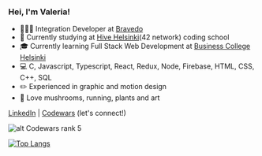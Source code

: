 
### Hei, I'm Valeria!

- 👩🏻‍💻 Integration Developer at [Bravedo](https://www.bravedo.fi/companies)
- 🐝 Currently studying at [Hive Helsinki](https://www.hive.fi/en/)(42 network) coding school
- 🎓 Currently learning Full Stack Web Development at [Business College Helsinki](https://github.com/HelsinkiBusinessCollege)
- 💻 C, Javascript, Typescript, React, Redux, Node, Firebase, HTML, CSS, C++, SQL
- ✏️ Experienced in graphic and motion design
- 🍄 Love mushrooms, running, plants and art

[LinkedIn](https://www.linkedin.com/in/valeria-vagapova) | [Codewars](https://www.codewars.com/users/pixelsnow)  (let's connect!)

![alt Codewars rank 5](https://www.codewars.com/users/pixelsnow/badges/small)

[![Top Langs](https://github-readme-stats.vercel.app/api/top-langs/?username=pixelsnow&layout=compact&count_private=false)](https://github.com/anuraghazra/github-readme-stats)
